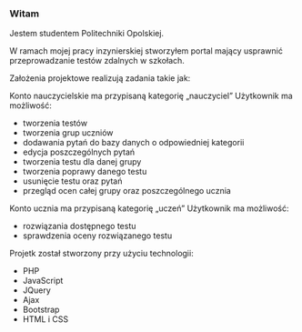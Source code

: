 ### Witam
Jestem studentem Politechniki Opolskiej.

W ramach mojej pracy inzynierskiej stworzyłem portal mający usprawnić przeprowadzanie testów zdalnych w szkołach.

Założenia projektowe realizują zadania takie jak: 

Konto nauczycielskie ma przypisaną kategorię „nauczyciel”
Użytkownik ma możliwość:
- tworzenia testów
- tworzenia grup uczniów
- dodawania pytań do bazy danych o odpowiedniej kategorii
- edycja poszczególnych pytań
- tworzenia testu dla danej grupy
- tworzenia poprawy danego testu
- usunięcie testu oraz pytań
- przegląd ocen całej grupy oraz poszczególnego ucznia


Konto ucznia ma przypisaną kategorię „uczeń”
Użytkownik ma możliwość:
- rozwiązania dostępnego testu
- sprawdzenia oceny rozwiązanego testu

Projetk został stworzony przy użyciu technologii: 
- PHP
- JavaScript
- JQuery
- Ajax
- Bootstrap
- HTML i CSS


